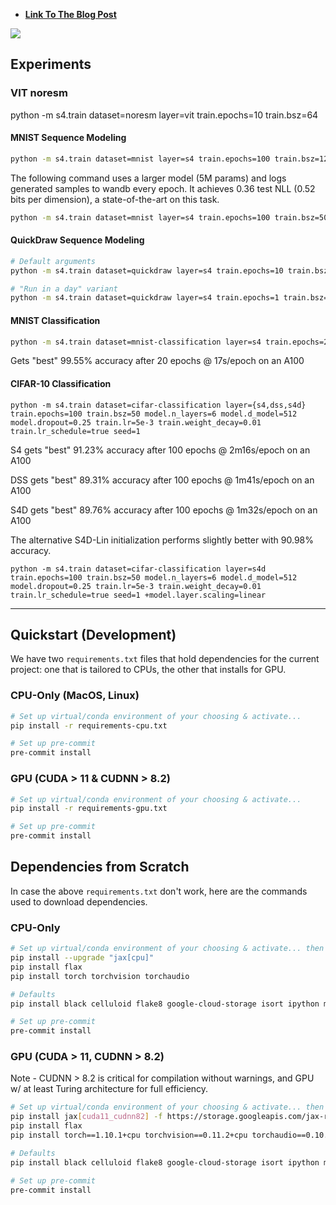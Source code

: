 
* **[Link To The Blog Post](https://srush.github.io/annotated-s4)**


<a href="https://srush.github.io/annotated-s4"><img src="https://user-images.githubusercontent.com/35882/149201164-1723a44a-f34b-467c-94b0-ffda5ebcabbb.png"></a>



## Experiments



### VIT noresm 


python -m s4.train dataset=noresm layer=vit train.epochs=10 train.bsz=64 
#### MNIST Sequence Modeling

```bash
python -m s4.train dataset=mnist layer=s4 train.epochs=100 train.bsz=128 model.d_model=128 model.layer.N=64
```

The following command uses a larger model (5M params) and logs generated samples to wandb every epoch. It achieves 0.36 test NLL (0.52 bits per dimension), a state-of-the-art on this task.
```bash
python -m s4.train dataset=mnist layer=s4 train.epochs=100 train.bsz=50 train.lr=5e-3 train.lr_schedule=true model.d_model=512 model.n_layers=6 model.dropout=0.0 train.weight_decay=0.05 model.prenorm=true model.embedding=true wandb.mode=online train.sample=308 
```



#### QuickDraw Sequence Modeling

```bash
# Default arguments
python -m s4.train dataset=quickdraw layer=s4 train.epochs=10 train.bsz=128 model.d_model=128 model.layer.N=64

# "Run in a day" variant
python -m s4.train dataset=quickdraw layer=s4 train.epochs=1 train.bsz=512 model.d_model=256 model.layer.N=64 model.dropout=0.05
```

#### MNIST Classification

```bash
python -m s4.train dataset=mnist-classification layer=s4 train.epochs=20 train.bsz=128 model.d_model=128 model.dropout=0.25 train.lr=5e-3 train.lr_schedule=true seed=1
```

Gets "best" 99.55% accuracy after 20 epochs @ 17s/epoch on an A100

#### CIFAR-10 Classification

```
python -m s4.train dataset=cifar-classification layer={s4,dss,s4d} train.epochs=100 train.bsz=50 model.n_layers=6 model.d_model=512 model.dropout=0.25 train.lr=5e-3 train.weight_decay=0.01 train.lr_schedule=true seed=1
```

S4 gets "best" 91.23% accuracy after 100 epochs @ 2m16s/epoch on an A100

DSS gets "best" 89.31% accuracy after 100 epochs @ 1m41s/epoch on an A100

S4D gets "best" 89.76% accuracy after 100 epochs @ 1m32s/epoch on an A100

The alternative S4D-Lin initialization performs slightly better with 90.98% accuracy.

```
python -m s4.train dataset=cifar-classification layer=s4d train.epochs=100 train.bsz=50 model.n_layers=6 model.d_model=512 model.dropout=0.25 train.lr=5e-3 train.weight_decay=0.01 train.lr_schedule=true seed=1 +model.layer.scaling=linear
```


---

## Quickstart (Development)

We have two `requirements.txt` files that hold dependencies for the current project: one that is tailored to CPUs,
the other that installs for GPU.

### CPU-Only (MacOS, Linux)

```bash
# Set up virtual/conda environment of your choosing & activate...
pip install -r requirements-cpu.txt

# Set up pre-commit
pre-commit install
```

### GPU (CUDA > 11 & CUDNN > 8.2)

```bash
# Set up virtual/conda environment of your choosing & activate...
pip install -r requirements-gpu.txt

# Set up pre-commit
pre-commit install
```

## Dependencies from Scratch

In case the above `requirements.txt` don't work, here are the commands used to download dependencies.

### CPU-Only

```bash
# Set up virtual/conda environment of your choosing & activate... then install the following:
pip install --upgrade "jax[cpu]"
pip install flax
pip install torch torchvision torchaudio

# Defaults
pip install black celluloid flake8 google-cloud-storage isort ipython matplotlib pre-commit seaborn tensorflow tqdm

# Set up pre-commit
pre-commit install
```

### GPU (CUDA > 11, CUDNN > 8.2)

Note - CUDNN > 8.2 is critical for compilation without warnings, and GPU w/ at least Turing architecture for full
efficiency.

```bash
# Set up virtual/conda environment of your choosing & activate... then install the following:
pip install jax[cuda11_cudnn82] -f https://storage.googleapis.com/jax-releases/jax_releases.html
pip install flax
pip install torch==1.10.1+cpu torchvision==0.11.2+cpu torchaudio==0.10.1+cpu -f https://download.pytorch.org/whl/cpu/torch_stable.html

# Defaults
pip install black celluloid flake8 google-cloud-storage isort ipython matplotlib pre-commit seaborn tensorflow tqdm

# Set up pre-commit
pre-commit install
```
